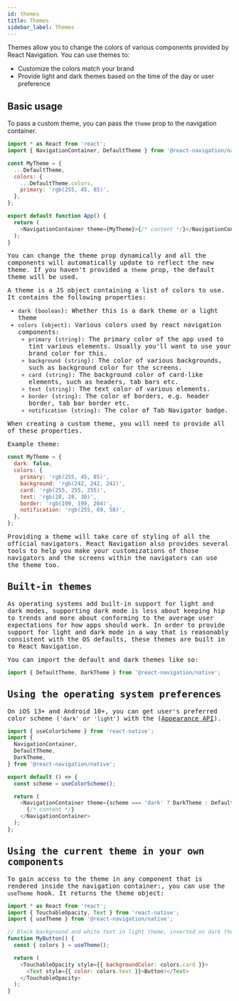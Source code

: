```yaml
---
id: themes
title: Themes
sidebar_label: Themes
---
```


Themes allow you to change the colors of various components provided by React Navigation. You can use themes to:

- Customize the colors match your brand
- Provide light and dark themes based on the time of the day or user preference

## Basic usage

To pass a custom theme, you can pass the `theme` prop to the navigation container.

<samp id="simple-theme" />

```js
import * as React from 'react';
import { NavigationContainer, DefaultTheme } from '@react-navigation/native';

const MyTheme = {
  ...DefaultTheme,
  colors: {
    ...DefaultTheme.colors,
    primary: 'rgb(255, 45, 85)',
  },
};

export default function App() {
  return (
    <NavigationContainer theme={MyTheme}>{/* content */}</NavigationContainer>
  );
}
```

You can change the theme prop dynamically and all the components will automatically update to reflect the new theme. If you haven't provided a `theme` prop, the default theme will be used.

A theme is a JS object containing a list of colors to use. It contains the following properties:

- `dark` (`boolean`): Whether this is a dark theme or a light theme
- `colors` (`object`): Various colors used by react navigation components:
  - `primary` (`string`): The primary color of the app used to tint various elements. Usually you'll want to use your brand color for this.
  - `background` (`string`): The color of various backgrounds, such as background color for the screens.
  - `card` (`string`): The background color of card-like elements, such as headers, tab bars etc.
  - `text` (`string`): The text color of various elements.
  - `border` (`string`): The color of borders, e.g. header border, tab bar border etc.
  - `notification` (`string`): The color of Tab Navigator badge.

When creating a custom theme, you will need to provide all of these properties.

Example theme:

```js
const MyTheme = {
  dark: false,
  colors: {
    primary: 'rgb(255, 45, 85)',
    background: 'rgb(242, 242, 242)',
    card: 'rgb(255, 255, 255)',
    text: 'rgb(28, 28, 30)',
    border: 'rgb(199, 199, 204)',
    notification: 'rgb(255, 69, 58)',
  },
};
```

Providing a theme will take care of styling of all the official navigators. React Navigation also provides several tools to help you make your customizations of those navigators and the screens within the navigators can use the theme too.

## Built-in themes

As operating systems add built-in support for light and dark modes, supporting dark mode is less about keeping hip to trends and more about conforming to the average user expectations for how apps should work. In order to provide support for light and dark mode in a way that is reasonably consistent with the OS defaults, these themes are built in to React Navigation.

You can import the default and dark themes like so:

```js
import { DefaultTheme, DarkTheme } from '@react-navigation/native';
```

## Using the operating system preferences

On iOS 13+ and Android 10+, you can get user's preferred color scheme (`'dark'` or `'light'`) with the ([Appearance API](https://reactnative.dev/docs/appearance)).

<samp id="system-themes" />

```js
import { useColorScheme } from 'react-native';
import {
  NavigationContainer,
  DefaultTheme,
  DarkTheme,
} from '@react-navigation/native';

export default () => {
  const scheme = useColorScheme();

  return (
    <NavigationContainer theme={scheme === 'dark' ? DarkTheme : DefaultTheme}>
      {/* content */}
    </NavigationContainer>
  );
};
```

## Using the current theme in your own components

To gain access to the theme in any component that is rendered inside the navigation container:, you can use the `useTheme` hook. It returns the theme object:

<samp id="system-themes" />

```js
import * as React from 'react';
import { TouchableOpacity, Text } from 'react-native';
import { useTheme } from '@react-navigation/native';

// Black background and white text in light theme, inverted on dark theme
function MyButton() {
  const { colors } = useTheme();

  return (
    <TouchableOpacity style={{ backgroundColor: colors.card }}>
      <Text style={{ color: colors.text }}>Button!</Text>
    </TouchableOpacity>
  );
}
```
